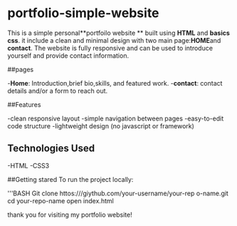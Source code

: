 # portfolio-simple-website 
This is a simple personal**portfoilo website ** built 
using **HTML** and **basics css**. it include a clean and minimal design with two main page:**HOME**and **contact**. The website is fully
responsive and can be used to introduce yourself and provide contact information.

##pages

-**Home**: Introduction,brief bio,skills, and featured work.
-**contact**: contact details and/or a form to reach out.

##Features 

-clean responsive layout 
-simple navigation between pages 
 -easy-to-edit code structure 
 -lightweight design (no javascript or framework)

 ## Technologies Used 
 -HTML
 -CSS3

 ##Getting stared 
 To run the project locally:

'''BASH
Git clone
httos:///giythub.com/your-username/your-rep
o-name.git
cd your-repo-name 
open index.html

thank you for visiting my portfolio website!
